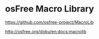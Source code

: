 # osFree Macro Library

https://github.com/osfree-project/MacroLib

http://osfree.org/doku/en:docs:macrolib

